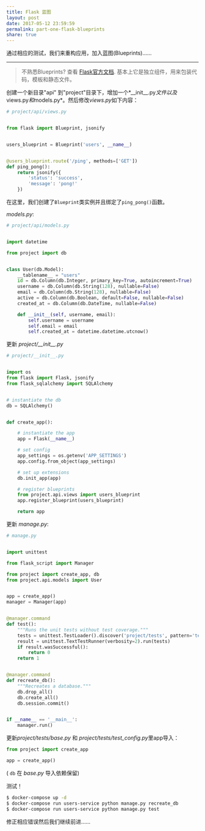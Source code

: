 ```yaml
---
title: Flask 蓝图
layout: post
date: 2017-05-12 23:59:59
permalink: part-one-flask-blueprints
share: true
---
```


通过相应的测试，我们来重构应用，加入蓝图(Blueprints)……

---

> 不熟悉Blueprints? 查看 [Flask官方文档](http://flask.pocoo.org/docs/0.12/blueprints/). 基本上它是独立组件，用来包装代码，模板和静态文件。

创建一个新目录"api" 到"project"目录下，增加一个*\_\_init\_\_.py*文件以及*views.py*和*models.py*。然后修改*views.py*如下内容：

```python
# project/api/views.py


from flask import Blueprint, jsonify


users_blueprint = Blueprint('users', __name__)


@users_blueprint.route('/ping', methods=['GET'])
def ping_pong():
    return jsonify({
        'status': 'success',
        'message': 'pong!'
    })
```

在这里，我们创建了`Blueprint`类实例并且绑定了`ping_pong()`函数。

*models.py*:

```python
# project/api/models.py


import datetime

from project import db


class User(db.Model):
    __tablename__ = "users"
    id = db.Column(db.Integer, primary_key=True, autoincrement=True)
    username = db.Column(db.String(128), nullable=False)
    email = db.Column(db.String(128), nullable=False)
    active = db.Column(db.Boolean, default=False, nullable=False)
    created_at = db.Column(db.DateTime, nullable=False)

    def __init__(self, username, email):
        self.username = username
        self.email = email
        self.created_at = datetime.datetime.utcnow()
```

更新 *project/\_\_init\_\_.py*

```python
# project/__init__.py


import os
from flask import Flask, jsonify
from flask_sqlalchemy import SQLAlchemy


# instantiate the db
db = SQLAlchemy()


def create_app():

    # instantiate the app
    app = Flask(__name__)

    # set config
    app_settings = os.getenv('APP_SETTINGS')
    app.config.from_object(app_settings)

    # set up extensions
    db.init_app(app)

    # register blueprints
    from project.api.views import users_blueprint
    app.register_blueprint(users_blueprint)

    return app
```

更新 *manage.py*:

```python
# manage.py


import unittest

from flask_script import Manager

from project import create_app, db
from project.api.models import User


app = create_app()
manager = Manager(app)


@manager.command
def test():
    """Runs the unit tests without test coverage."""
    tests = unittest.TestLoader().discover('project/tests', pattern='test*.py')
    result = unittest.TextTestRunner(verbosity=2).run(tests)
    if result.wasSuccessful():
        return 0
    return 1


@manager.command
def recreate_db():
    """Recreates a database."""
    db.drop_all()
    db.create_all()
    db.session.commit()


if __name__ == '__main__':
    manager.run()
```

更新*project/tests/base.py* 和 *project/tests/test_config.py*里app导入：

```python
from project import create_app

app = create_app()
```

( `db` 在 *base.py* 导入依赖保留)

测试！

```sh
$ docker-compose up -d
$ docker-compose run users-service python manage.py recreate_db
$ docker-compose run users-service python manage.py test
```

修正相应错误然后我们继续前进……

